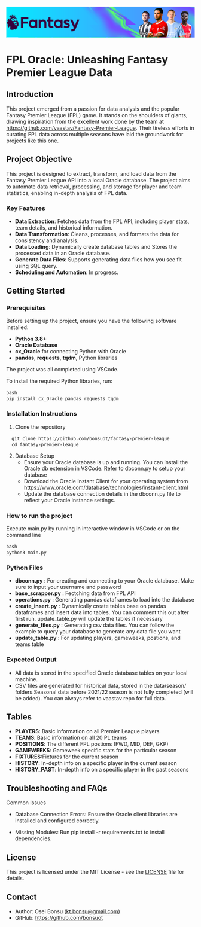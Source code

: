 ![Fantasy Premier League Logo](image/FFL-23-24.png)

# FPL Oracle: Unleashing Fantasy Premier League Data

## Introduction

This project emerged from a passion for data analysis and the popular Fantasy Premier League (FPL) game. It stands on the shoulders of giants, drawing inspiration from the excellent work done by the team at https://github.com/vaastav/Fantasy-Premier-League. Their tireless efforts in curating FPL data across multiple seasons have laid the groundwork for projects like this one.

## Project Objective

This project is designed to extract, transform, and load data from the Fantasy Premier League API into a local Oracle database. The project aims to automate data retrieval, processing, and storage for player and team statistics, enabling in-depth analysis of FPL data.

### Key Features

- **Data Extraction**: Fetches data from the FPL API, including player stats, team details, and historical information.
- **Data Transformation**: Cleans, processes, and formats the data for consistency and analysis.
- **Data Loading**: Dynamically create database tables and Stores the processed data in an Oracle database.
- **Generate Data Files**: Supports generating data files how you see fit using SQL query.
- **Scheduling and Automation**: In progress.

## Getting Started

### Prerequisites

Before setting up the project, ensure you have the following software installed:

- **Python 3.8+**
- **Oracle Database** 
- **cx_Oracle** for connecting Python with Oracle
- **pandas**, **requests**, **tqdm**, Python libraries

The project was all completed using VSCode.

To install the required Python libraries, run:
```
bash
pip install cx_Oracle pandas requests tqdm 
```

### Installation Instructions

1. Clone the repository
```
  git clone https://github.com/bonsuot/fantasy-premier-league
  cd fantasy-premier-league
```
2. Database Setup
   - Ensure your Oracle database is up and running. You can install the Oracle db extension in VSCode. Refer to dbconn.py to setup your database
   - Download the Oracle Instant Client for your operating system from https://www.oracle.com/database/technologies/instant-client.html
   - Update the database connection details in the dbconn.py file to reflect your Oracle instance settings.

### How to run the project

Execute main.py by running in interactive window in VSCode or on the command line 
```
bash
python3 main.py
```

### Python Files
- **dbconn.py** : For creating and connecting to your Oracle database. Make sure to input your username and password
- **base_scrapper.py** : Fectching data from FPL API
- **operations.py** : Generating pandas dataframes to load into the database
- **create_insert.py** : Dynamically create tables base on pandas dataframes and insert data into tables. You can comment this out after first run. update_table.py will update the tables if necessary
- **generate_files.py** : Generating csv data files. You can follow the example to query your database to generate any data file you want
- **update_table.py** : For updating players, gameweeks, postions, and teams table

### Expected Output

- All data is stored in the specified Oracle database tables on your local machine.
- CSV files are generated for historical data, stored in the data/season/<year> folders.Seasonal data before 2021/22 season is not fully completed (will be added). You can always refer to vaastav repo for full data.

## Tables
- **PLAYERS**: Basic information on all Premier League players
- **TEAMS**: Basic information on all 20 PL teams
- **POSITIONS**: The different FPL postions (FWD, MID, DEF, GKP)
- **GAMEWEEKS**: Gameweek specific stats for the particular season
- **FIXTURES**:Fixtures for the current season
- **HISTORY**: In-depth info on a specific player in the current season
- **HISTORY_PAST**: In-depth info on a specific player in the past seasons


## Troubleshooting and FAQs

Common Issues

- Database Connection Errors: Ensure the Oracle client libraries are installed and configured correctly.
  
- Missing Modules: Run pip install -r requirements.txt to install dependencies.

## License

This project is licensed under the MIT License - see the [LICENSE](LICENSE) file for details.

## Contact
- Author: Osei Bonsu (kt.bonsu@gmail.com)
- GitHub: https://github.com/bonsuot